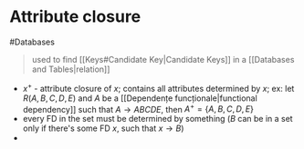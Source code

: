 # Attribute closure
#Databases 
> used to find [[Keys#Candidate Key|Candidate Keys]] in a [[Databases and Tables|relation]]
+ $x^+$ - attribute closure of $x$; contains all attributes determined by $x$;
ex: let $R(A,B,C,D,E)$ and $A$ be a [[Dependențe funcționale|functional dependency]] such that $A \rightarrow ABCDE$, then $A^+=\{A,B,C,D,E\}$
+ every FD in the set must be determined by something ($B$ can be in a set only if there's some FD $x$, such that $x \rightarrow B$)
+ 
